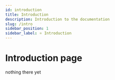 ```yaml
---
id: introduction
title: Introduction
description: Introduction to the documentation
slug: /intro
sidebar_position: 1
sidebar_label: ⭐ Introduction
---
```


# Introduction page

nothing there yet

